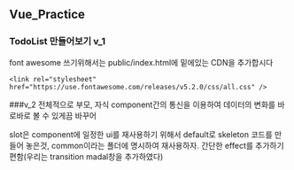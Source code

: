 ## Vue_Practice
### TodoList 만들어보기 v_1
font awesome 쓰기위해서는 public/index.html에 밑에있는 CDN을 추가합시다

```
<link rel="stylesheet" href="https://use.fontawesome.com/releases/v5.2.0/css/all.css" /> 

```
###v_2
전체적으로 부모, 자식 component간의 통신을 이용하여 데이터의 변화를 바로바로 볼 수 있게끔 바꾸어 

slot은 component에 일정한 ui를 재사용하기 위해서 default로 skeleton 코드를 만들어 놓은것, common이라는 폴더에 명시하여 재사용하자.
간단한 effect를 추가하기 편함(우리는 transition madal창을 추가하였다)
